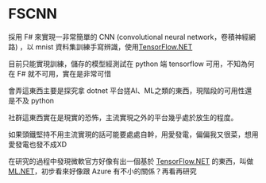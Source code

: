 # FSCNN

採用 F# 來實現一非常簡單的 CNN (convolutional neural network，卷積神經網路) ，以 mnist 資料集訓練手寫辨識，使用[TensorFlow.NET](https://github.com/SciSharp/TensorFlow.NET)

目前只能實現訓練，儲存的模型經測試在 python 端 tensorflow 可用，不知為何在 F# 就不可用，實在是非常可惜

會弄這東西主要是探究拿 dotnet 平台搓AI、ML之類的東西，現階段的可用性還是不及 python

社群這東西實在是現實的恐怖，主流實現之外的平台幾乎處於放生的程度。

如果頭鐵堅持不用主流實現的話可能要處處自幹，用愛發電，偏偏我又很菜，想用愛發電也發不成XD

在研究的過程中發現微軟官方好像有出一個基於 [TensorFlow.NET](https://github.com/SciSharp/TensorFlow.NET) 的東西，叫做 [ML.NET](https://github.com/dotnet/machinelearning)，初步看來好像跟 Azure 有不小的關係？再看再研究
